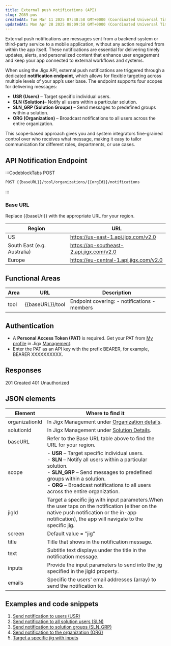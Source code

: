 ```yaml
---
title: External push notifications (API)
slug: ZG69-pus
createdAt: Tue Mar 11 2025 07:48:58 GMT+0000 (Coordinated Universal Time)
updatedAt: Mon Apr 28 2025 08:09:50 GMT+0000 (Coordinated Universal Time)
---
```


External push notifications are messages sent from a backend system or third-party service to a mobile application, without any action required from within the app itself. These notifications are essential for delivering timely updates, alerts, and personalized content that enhance user engagement and keep your app connected to external workflows and systems.

When using the Jigx API, external push notifications are triggered through a dedicated **notification endpoint**, which allows for flexible targeting across multiple levels of your app’s user base. The endpoint supports four scopes for delivering messages:

- **USR (Users)** – Target specific individual users.
- **SLN** **(Solution)**– Notify all users within a particular solution.
- **SLN\_GRP (Solution Groups)** – Send messages to predefined groups within a solution.
- **ORG (Organization)** – Broadcast notifications to all users across the entire organization.

This scope-based approach gives you and system integrators fine-grained control over who receives what message, making it easy to tailor communication for different roles, departments, or use cases.

## API Notification Endpoint

:::CodeblockTabs
POST

```none
POST {{baseURL}}/tool/organizations/{{orgId}}/notifications
```
:::

### Base URL

Replace \{\{baseUrl}} with the appropriate URL for your region.

| **Region**                  | **URL**                                                                                                          |
| --------------------------- | ---------------------------------------------------------------------------------------------------------------- |
| US                          | <a href="https://us-east-1.api.jigx.com/v2.0" target="_blank"> https\://us-east-1.api.jigx.com/v2.0</a>          |
| South East (e.g. Australia) | <a href="https://ap-southeast-2.api.jigx.com/v2.0" target="_blank">https\://ap-southeast-2.api.jigx.com/v2.0</a> |
| Europe                      | <a href="https://eu-central-1.api.jigx.com/v2.0" target="_blank">https\://eu-central-1.api.jigx.com/v2.0</a>     |

## Functional Areas

| **Area** | **URL**            | **Description**                                      |
| -------- | ------------------ | ---------------------------------------------------- |
| tool     | \{\{baseURL}}/tool | Endpoint covering:&#xA;- notifications&#xA;- members |

## Authentication

- A **Personal Access Token (PAT)** is required. Get your PAT from [My profile](docId\:PCpYqHu9kr0rFKl8V-kTw) in Jigx <a href="https://manage.jigx.com" target="_blank">Management</a>.
- Enter the PAT as an API key with the prefix BEARER, for example, BEARER XXXXXXXXXX.

## Responses

201 Created
401 Unauthorized

## JSON elements

| **Element**    | **Where to find it**                                        |
| -------------- | ------------------------------------------------------------------------------------------------------------------------------------------------------------------------------------------------------------------------------------------------------------------- |
| organizationId | In Jigx Management under [Organization details]().                                                                                                                                                                                                                  |
| solutionId     | In Jigx Management under [Solution Details]().                                                                                                                                                                                                                      |
| baseURL        | Refer to the Base URL table above to find the URL for your region.                                                                                                                                                                                                  |
| scope          | - **USR** – Target specific individual users.<br />- **SLN** – Notify all users within a particular solution.<br />- **SLN\_GRP** – Send messages to predefined groups within a solution.<br />- **ORG** – Broadcast notifications to all users across the entire organization. |
| jigId          | Target a specific jig with input parameters.When the user taps on the notification (either on the native push notification or the in-app notification), the app will navigate to the specific jig.                                                                  |
| screen         | Default value = "jig"                                        |
| title          | Title that shows in the notification message.                |
| text           | Subtitle text displays under the title in the notification message.                                                                                              |
| inputs         | Provide the input parameters to send into the jig specified in the jigId property.                                                                               |
| emails         | Specific the users' email addresses (array) to send the notification to.                                                                                        |

## Examples and code snippets

1. [Send notification to users (USR)](<./External push notifications _API_/Send notification to users _USR_.md>)
2. [Send notification to all solution users (SLN)](<./External push notifications _API_/Send notification to all solution users _SLN_.md>)
3. [Send notification to solution groups (SLN\_GRP)](<./External push notifications _API_/Send notification to solution groups _SLN_GRP_.md>)
4. [Send notification to the organization (ORG)](<./External push notifications _API_/Send notification to the organization _ORG_.md>)
5. [Target a specific jig with inputs](<./External push notifications _API_/Target a specific jig with inputs.md>)




